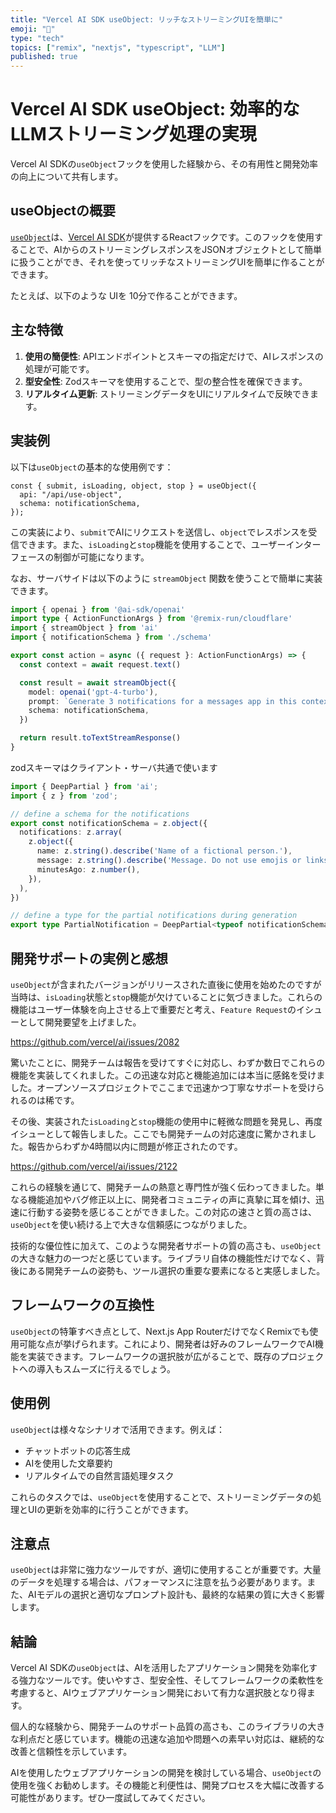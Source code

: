 ```yaml
---
title: "Vercel AI SDK useObject: リッチなストリーミングUIを簡単に"
emoji: "🔧"
type: "tech"
topics: ["remix", "nextjs", "typescript", "LLM"]
published: true
---
```


# Vercel AI SDK useObject: 効率的なLLMストリーミング処理の実現

Vercel AI SDKの`useObject`フックを使用した経験から、その有用性と開発効率の向上について共有します。

## useObjectの概要

[`useObject`](https://sdk.vercel.ai/docs/reference/ai-sdk-ui/use-object)は、[Vercel AI SDK](https://sdk.vercel.ai/docs/introduction)が提供するReactフックです。このフックを使用することで、AIからのストリーミングレスポンスをJSONオブジェクトとして簡単に扱うことができ、それを使ってリッチなストリーミングUIを簡単に作ることができます。

たとえば、以下のような UIを 10分で作ることができます。

## 主な特徴

1. **使用の簡便性**: APIエンドポイントとスキーマの指定だけで、AIレスポンスの処理が可能です。
2. **型安全性**: Zodスキーマを使用することで、型の整合性を確保できます。
3. **リアルタイム更新**: ストリーミングデータをUIにリアルタイムで反映できます。

## 実装例

以下は`useObject`の基本的な使用例です：

```tsx
const { submit, isLoading, object, stop } = useObject({
  api: "/api/use-object",
  schema: notificationSchema,
});
```

この実装により、`submit`でAIにリクエストを送信し、`object`でレスポンスを受信できます。また、`isLoading`と`stop`機能を使用することで、ユーザーインターフェースの制御が可能になります。

なお、サーバサイドは以下のように `streamObject` 関数を使うことで簡単に実装できます。

```ts:api.notification.ts
import { openai } from '@ai-sdk/openai'
import type { ActionFunctionArgs } from '@remix-run/cloudflare'
import { streamObject } from 'ai'
import { notificationSchema } from './schema'

export const action = async ({ request }: ActionFunctionArgs) => {
  const context = await request.text()

  const result = await streamObject({
    model: openai('gpt-4-turbo'),
    prompt: `Generate 3 notifications for a messages app in this context: ${context}`,
    schema: notificationSchema,
  })

  return result.toTextStreamResponse()
}
```

zodスキーマはクライアント・サーバ共通で使います

```ts:schema.ts
import { DeepPartial } from 'ai';
import { z } from 'zod';

// define a schema for the notifications
export const notificationSchema = z.object({
  notifications: z.array(
    z.object({
      name: z.string().describe('Name of a fictional person.'),
      message: z.string().describe('Message. Do not use emojis or links.'),
      minutesAgo: z.number(),
    }),
  ),
})

// define a type for the partial notifications during generation
export type PartialNotification = DeepPartial<typeof notificationSchema>
```

## 開発サポートの実例と感想

`useObject`が含まれたバージョンがリリースされた直後に使用を始めたのですが当時は、`isLoading`状態と`stop`機能が欠けていることに気づきました。これらの機能はユーザー体験を向上させる上で重要だと考え、`Feature Request`のイシューとして開発要望を上げました。

https://github.com/vercel/ai/issues/2082

驚いたことに、開発チームは報告を受けてすぐに対応し、わずか数日でこれらの機能を実装してくれました。この迅速な対応と機能追加には本当に感銘を受けました。オープンソースプロジェクトでここまで迅速かつ丁寧なサポートを受けられるのは稀です。

その後、実装された`isLoading`と`stop`機能の使用中に軽微な問題を発見し、再度イシューとして報告しました。ここでも開発チームの対応速度に驚かされました。報告からわずか4時間以内に問題が修正されたのです。

https://github.com/vercel/ai/issues/2122

これらの経験を通じて、開発チームの熱意と専門性が強く伝わってきました。単なる機能追加やバグ修正以上に、開発者コミュニティの声に真摯に耳を傾け、迅速に行動する姿勢を感じることができました。この対応の速さと質の高さは、`useObject`を使い続ける上で大きな信頼感につながりました。

技術的な優位性に加えて、このような開発者サポートの質の高さも、`useObject`の大きな魅力の一つだと感じています。ライブラリ自体の機能性だけでなく、背後にある開発チームの姿勢も、ツール選択の重要な要素になると実感しました。

## フレームワークの互換性

`useObject`の特筆すべき点として、Next.js App RouterだけでなくRemixでも使用可能な点が挙げられます。これにより、開発者は好みのフレームワークでAI機能を実装できます。フレームワークの選択肢が広がることで、既存のプロジェクトへの導入もスムーズに行えるでしょう。

## 使用例

`useObject`は様々なシナリオで活用できます。例えば：

- チャットボットの応答生成
- AIを使用した文章要約
- リアルタイムでの自然言語処理タスク

これらのタスクでは、`useObject`を使用することで、ストリーミングデータの処理とUIの更新を効率的に行うことができます。

## 注意点

`useObject`は非常に強力なツールですが、適切に使用することが重要です。大量のデータを処理する場合は、パフォーマンスに注意を払う必要があります。また、AIモデルの選択と適切なプロンプト設計も、最終的な結果の質に大きく影響します。

## 結論

Vercel AI SDKの`useObject`は、AIを活用したアプリケーション開発を効率化する強力なツールです。使いやすさ、型安全性、そしてフレームワークの柔軟性を考慮すると、AIウェブアプリケーション開発において有力な選択肢となり得ます。

個人的な経験から、開発チームのサポート品質の高さも、このライブラリの大きな利点だと感じています。機能の迅速な追加や問題への素早い対応は、継続的な改善と信頼性を示しています。

AIを使用したウェブアプリケーションの開発を検討している場合、`useObject`の使用を強くお勧めします。その機能と利便性は、開発プロセスを大幅に改善する可能性があります。ぜひ一度試してみてください。
